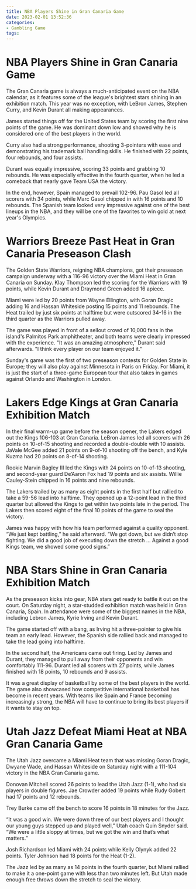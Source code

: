 ```yaml
---
title: NBA Players Shine in Gran Canaria Game
date: 2023-02-01 13:52:36
categories:
- Gambling Game
tags:
---
```



#  NBA Players Shine in Gran Canaria Game

The Gran Canaria game is always a much-anticipated event on the NBA calendar, as it features some of the league's brightest stars shining in an exhibition match. This year was no exception, with LeBron James, Stephen Curry, and Kevin Durant all making appearances.

James started things off for the United States team by scoring the first nine points of the game. He was dominant down low and showed why he is considered one of the best players in the world.

Curry also had a strong performance, shooting 3-pointers with ease and demonstrating his trademark ball handling skills. He finished with 22 points, four rebounds, and four assists.

Durant was equally impressive, scoring 33 points and grabbing 10 rebounds. He was especially effective in the fourth quarter, when he led a comeback that nearly gave Team USA the victory.

In the end, however, Spain managed to prevail 102-96. Pau Gasol led all scorers with 34 points, while Marc Gasol chipped in with 16 points and 10 rebounds. The Spanish team looked very impressive against one of the best lineups in the NBA, and they will be one of the favorites to win gold at next year's Olympics.

#  Warriors Breeze Past Heat in Gran Canaria Preseason Clash

The Golden State Warriors, reigning NBA champions, got their preseason campaign underway with a 116-96 victory over the Miami Heat in Gran Canaria on Sunday. Klay Thompson led the scoring for the Warriors with 19 points, while Kevin Durant and Draymond Green added 16 apiece.

Miami were led by 20 points from Wayne Ellington, with Goran Dragic adding 16 and Hassan Whiteside posting 15 points and 11 rebounds. The Heat trailed by just six points at halftime but were outscored 34-16 in the third quarter as the Warriors pulled away.

The game was played in front of a sellout crowd of 10,000 fans in the island's Palmitos Park amphitheater, and both teams were clearly impressed with the experience. "It was an amazing atmosphere," Durant said afterwards. "I think every player on our team enjoyed it."

Sunday's game was the first of two preseason contests for Golden State in Europe; they will also play against Minnesota in Paris on Friday. For Miami, it is just the start of a three-game European tour that also takes in games against Orlando and Washington in London.

#  Lakers Edge Kings at Gran Canaria Exhibition Match

In their final warm-up game before the season opener, the Lakers edged out the Kings 106-103 at Gran Canaria. LeBron James led all scorers with 26 points on 10-of-15 shooting and recorded a double-double with 10 assists. JaVale McGee added 21 points on 9-of-10 shooting off the bench, and Kyle Kuzma had 20 points on 8-of-14 shooting.

Rookie Marvin Bagley III led the Kings with 24 points on 10-of-13 shooting, and second-year guard De’Aaron Fox had 19 points and six assists. Willie Cauley-Stein chipped in 16 points and nine rebounds.

The Lakers trailed by as many as eight points in the first half but rallied to take a 59-56 lead into halftime. They opened up a 12-point lead in the third quarter but allowed the Kings to get within two points late in the period. The Lakers then scored eight of the final 10 points of the game to seal the victory.

James was happy with how his team performed against a quality opponent. “We just kept battling,” he said afterward. “We got down, but we didn’t stop fighting. We did a good job of executing down the stretch … Against a good Kings team, we showed some good signs.”

#  NBA Stars Shine in Gran Canaria Exhibition Match

As the preseason kicks into gear, NBA stars get ready to battle it out on the court. On Saturday night, a star-studded exhibition match was held in Gran Canaria, Spain. In attendance were some of the biggest names in the NBA, including Lebron James, Kyrie Irving and Kevin Durant.

The game started off with a bang, as Irving hit a three-pointer to give his team an early lead. However, the Spanish side rallied back and managed to take the lead going into halftime.

In the second half, the Americans came out firing. Led by James and Durant, they managed to pull away from their opponents and win comfortably 111-96. Durant led all scorers with 27 points, while James finished with 18 points, 10 rebounds and 9 assists.

It was a great display of basketball by some of the best players in the world. The game also showcased how competitive international basketball has become in recent years. With teams like Spain and France becoming increasingly strong, the NBA will have to continue to bring its best players if it wants to stay on top.

#  Utah Jazz Defeat Miami Heat at NBA Gran Canaria Game

The Utah Jazz overcame a Miami Heat team that was missing Goran Dragic, Dwyane Wade, and Hassan Whiteside on Saturday night with a 111-104 victory in the NBA Gran Canaria game.

Donovan Mitchell scored 26 points to lead the Utah Jazz (1-1), who had six players in double figures. Jae Crowder added 19 points while Rudy Gobert had 17 points and 12 rebounds.

Trey Burke came off the bench to score 16 points in 18 minutes for the Jazz.

“It was a good win. We were down three of our best players and I thought our young guys stepped up and played well,” Utah coach Quin Snyder said. “We were a little sloppy at times, but we got the win and that’s what matters.”

Josh Richardson led Miami with 24 points while Kelly Olynyk added 22 points. Tyler Johnson had 18 points for the Heat (1-2).

The Jazz led by as many as 14 points in the fourth quarter, but Miami rallied to make it a one-point game with less than two minutes left. But Utah made enough free throws down the stretch to seal the victory.